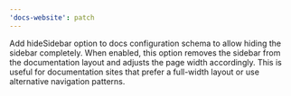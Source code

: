 ```yaml
---
'docs-website': patch
---
```


Add hideSidebar option to docs configuration schema to allow hiding the sidebar completely. When enabled, this option removes the sidebar from the documentation layout and adjusts the page width accordingly. This is useful for documentation sites that prefer a full-width layout or use alternative navigation patterns.